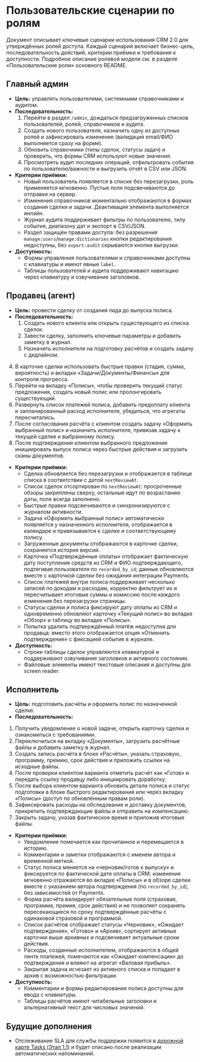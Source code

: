 # Пользовательские сценарии по ролям

Документ описывает ключевые сценарии использования CRM 2.0 для утверждённых ролей доступа. Каждый сценарий включает бизнес-цель, последовательность действий, критерии приёмки и требования к доступности. Подробное описание ролевой модели см. в разделе «Пользовательские роли» основного README.

## Главный админ
- **Цель:** управлять пользователями, системными справочниками и аудитом.
- **Последовательность:**
  1. Перейти в раздел `/admin`, дождаться предзагруженных списков пользователей, ролей, справочников и аудита.
  2. Создать нового пользователя, назначить одну из доступных ролей и зафиксировать изменение (валидация email/ФИО выполняется сразу на форме).
  3. Обновить справочники (типы сделок, статусы задач) и проверить, что формы CRM используют новые значения.
  4. Просмотреть аудит последних операций, отфильтровать события по пользователю/важности и выгрузить отчёт в CSV или JSON.
- **Критерии приёмки:**
  - Новый пользователь появляется в списке без перезагрузки, роль применяется мгновенно. Пустые поля подсвечиваются до отправки на сервер.
  - Изменения справочников моментально отображаются в формах создания сделки и задачи. Деактивация элемента выполняется инлайн.
  - Журнал аудита поддерживает фильтры по пользователю, типу события, диапазону дат и экспорт в CSV/JSON.
  - Раздел защищён правами доступа: без разрешения `manage:users`/`manage:dictionaries` кнопки редактирования недоступны, без `export:audit` скрываются кнопки выгрузки.
- **Доступность:**
  - Формы управления пользователями и справочниками доступны с клавиатуры и имеют явные `label`.
  - Таблицы пользователей и аудита поддерживают навигацию через клавиатуру и озвучивание заголовков.

## Продавец (агент)
- **Цель:** провести сделку от создания лида до выпуска полиса.
- **Последовательность:**
  1. Создать нового клиента или открыть существующего из списка сделок.
  2. Завести сделку, заполнить ключевые параметры и добавить заметку в журнал.
  3. Назначить исполнителя на подготовку расчётов и создать задачу с дедлайном.
 4. В карточке сделки использовать быстрые правки (стадия, сумма, вероятность) и вкладки «Задачи/Документы/Финансы» для контроля прогресса.
 5. Перейти на вкладку «Полисы», чтобы проверить текущий статус предложения, создать новый полис или пролонгировать существующий.
  6. Развернуть список платежей полиса, добавить предоплату клиента и запланированный расход исполнителя, убедиться, что агрегаты пересчитались.
  7. После согласования расчёта с клиентом создать задачу «Оформить выбранный полис» и назначить исполнителя, привязав задачу к текущей сделке и выбранному полису.
  8. После подтверждения клиентом выбранного предложения инициировать выпуск полиса через быстрые действия и загрузить сканы документов.
- **Критерии приёмки:**
  - Сделка обновляется без перезагрузки и отображается в таблице списка в соответствии с датой `nextReviewAt`.
  - Список сделок отсортирован по `nextReviewAt`: просроченные обзоры закреплены сверху, остальные идут по возрастанию даты, поле всегда заполнено.
  - Быстрые правки подсвечиваются и синхронизируются с журналом активности.
  - Задача «Оформить выбранный полис» автоматически появляется у назначенного исполнителя, отображается в календаре и привязывается к сделке и соответствующему полису.
  - Загруженные документы отображаются в карточке сделки, сохраняется история версий.
  - Карточка «Подтверждённые оплаты» отображает фактическую дату поступления средств из CRM и ФИО подтверждающего, подтягивая пользователя по `recorded_by_id`; данные обновляются вместе с карточкой сделки без ожидания интеграции Payments.
  - Список платежей внутри полиса поддерживает несколько записей по доходам и расходам, корректно фильтрует их и пересчитывает итоговые суммы и комиссию после каждого изменения без перезагрузки страницы.
  - Статусы сделки и полиса фиксируют дату оплаты из CRM и одновременно обновляют карточку «Текущий полис» во вкладке «Обзор» и таблицу во вкладке «Полисы».
  - Попытка удалить подтверждённый платёж недоступна для продавца; вместо этого отображается опция «Отменить подтверждение» с фиксацией события в журнале.
- **Доступность:**
  - Строки таблицы сделок управляются клавиатурой и поддерживают озвучивание заголовков и активного состояния.
  - Файловые элементы имеют текстовые описания и доступны для screen reader.

## Исполнитель
- **Цель:** подготовить расчёты и оформить полис по назначенной сделке.
- **Последовательность:**
 1. Получить уведомление о новой задаче, открыть карточку сделки и ознакомиться с требованиями.
 2. Переключиться на вкладку «Документы», загрузить расчётные файлы и добавить заметку в журнал.
 3. Создать запись расчёта в блоке «Расчёты», указать страховую, программу, премию, срок действия и приложить ссылки на исходные файлы.
 4. После проверки клиентом варианта отметить расчёт как «Готов» и передать ссылку продавцу либо инициировать доработку.
 5. После выбора клиентом варианта обновить детали полиса и статус подготовки в блоке быстрого редактирования или через вкладку «Полисы» (доступ по обновлённым правам роли).
 6. Зафиксировать расходы на обследование и доставку документов, прикрепить подтверждающие файлы и отправить на компенсацию.
 7. Закрыть задачу, указав фактическое время и приложив итоговые файлы.
- **Критерии приёмки:**
  - Уведомление помечается как прочитанное и перемещается в историю.
  - Комментарии и заметки отображаются с именем автора и временной меткой.
  - Статус полиса меняется на «черновик/готов к выпуску» и фиксируется по фактической дате оплаты в CRM; изменения мгновенно отражаются во вкладке «Полисы» и в обзоре сделки вместе с указанием автора подтверждения (по `recorded_by_id`), без зависимостей от Payments.
  - Форма расчёта валидирует обязательные поля (страховая, программа, премия, срок действия) и не позволяет сохранять пересекающиеся по сроку подтверждённые расчёты с одинаковой страховой и программой.
  - Список расчётов отображает статусы «Черновик», «Ожидает подтверждения», «Готово» и «Архив», сортирует активные карточки выше архивных и подсвечивает актуальные сроки действия.
  - Расходы, созданные исполнителем, отображаются в общей ленте платежей, помечаются как «Ожидает компенсации» до подтверждения и влияют на агрегат «Валовая прибыль».
  - Закрытая задача исчезает из активного списка и попадает в архив с возможностью фильтрации.
- **Доступность:**
  - Комментарии и формы редактирования полиса доступны для ввода с клавиатуры.
  - Таблицы расчётов имеют читабельные заголовки и альтернативный текст для числовых значений.


## Будущие дополнения

* Отслеживание SLA для службы поддержки появится в [дорожной карте Tasks (Этап 1.1)](../delivery-plan.md#2-приоритизация-последующих-этапов) и будет описано после реализации автоматических напоминаний.
